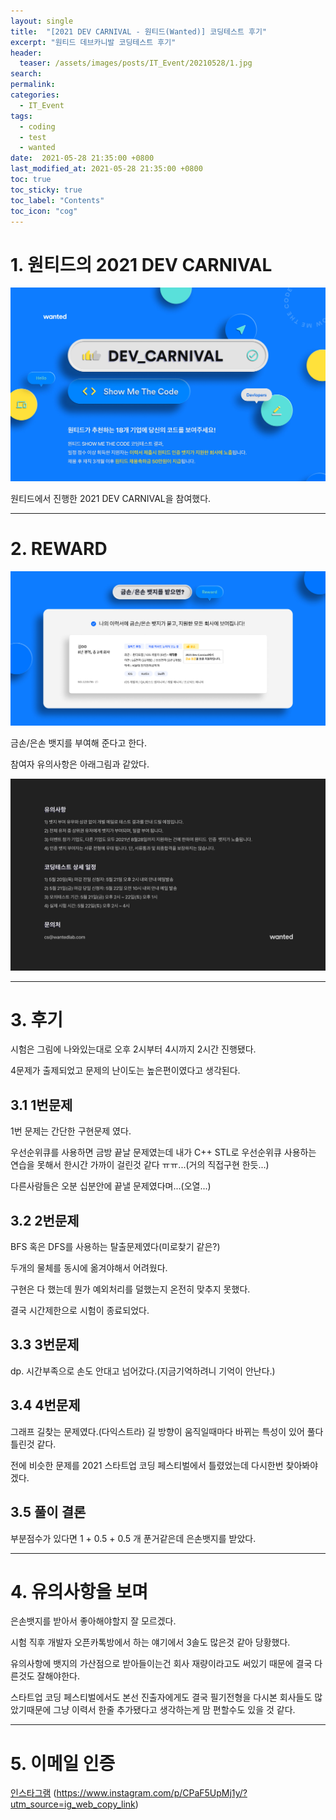 ```yaml
---
layout: single
title:  "[2021 DEV CARNIVAL - 원티드(Wanted)] 코딩테스트 후기"
excerpt: "원티드 데브카니발 코딩테스트 후기"
header:
  teaser: /assets/images/posts/IT_Event/20210528/1.jpg
search:
permalink:
categories: 
  - IT_Event
tags:
  - coding
  - test
  - wanted
date:  2021-05-28 21:35:00 +0800
last_modified_at: 2021-05-28 21:35:00 +0800
toc: true
toc_sticky: true
toc_label: "Contents"
toc_icon: "cog"
---
```


# 1. 원티드의 2021 DEV CARNIVAL

![1번그림-메인](../../assets/images/posts/IT_Event/20210528/1.jpg)

원티드에서 진행한 2021 DEV CARNIVAL을 참여했다.

---

# 2. REWARD

![2번그림-reward](../../assets/images/posts/IT_Event/20210528/2.jpg)

금손/은손 뱃지를 부여해 준다고 한다.

참여자 유의사항은 아래그림과 같았다.

![3번그림-주의](../../assets/images/posts/IT_Event/20210528/3.jpg)

---

# 3. 후기

시험은 그림에 나와있는대로 오후 2시부터 4시까지 2시간 진행됐다.

4문제가 출제되었고 문제의 난이도는 높은편이였다고 생각된다.

## 3.1 1번문제

1번 문제는 간단한 구현문제 였다.

우선순위큐를 사용하면 금방 끝날 문제였는데 내가 C++ STL로 우선순위큐 사용하는 연습을 못해서 한시간 가까이 걸린것 같다 ㅠㅠ...(거의 직접구현 한듯...)

다른사람들은 오분 십분안에 끝낼 문제였다며...(오열...)

## 3.2 2번문제

BFS 혹은 DFS를 사용하는 탈출문제였다(미로찾기 같은?)

두개의 물체를 동시에 옮겨야해서 어려웠다.

구현은 다 했는데 뭔가 예외처리를 덜했는지 온전히 맞추지 못했다.

결국 시간제한으로 시험이 종료되었다.

## 3.3 3번문제

dp. 시간부족으로 손도 안대고 넘어갔다.(지금기억하려니 기억이 안난다.)

## 3.4 4번문제

그래프 길찾는 문제였다.(다익스트라) 길 방향이 움직일때마다 바뀌는 특성이 있어 풀다 틀린것 같다. 

전에 비슷한 문제를 2021 스타트업 코딩 페스티벌에서 틀렸었는데 다시한번 찾아봐야겠다.


## 3.5 풀이 결론

부분점수가 있다면 1 + 0.5 + 0.5 개 푼거같은데 은손뱃지를 받았다.

---

# 4. 유의사항을 보며

은손뱃지를 받아서 좋아해야할지 잘 모르겠다. 

시험 직후 개발자 오픈카톡방에서 하는 얘기에서 3솔도 많은것 같아 당황했다.

유의사항에 뱃지의 가산점으로 받아들이는건 회사 재량이라고도 써있기 때문에 결국 다른것도 잘해야한다.

스타트업 코딩 페스티벌에서도 본선 진출자에게도 결국 필기전형을 다시본 회사들도 많았기때문에 그냥 이력서 한줄 추가됐다고 생각하는게 맘 편할수도 있을 것 같다.

---

# 5. 이메일 인증

[인스타그램](https://www.instagram.com/p/CPaF5UpMj1y/?utm_source=ig_web_copy_link) (https://www.instagram.com/p/CPaF5UpMj1y/?utm_source=ig_web_copy_link)
